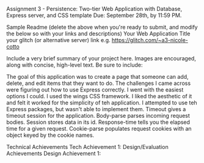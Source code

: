 Assignment 3 - Persistence: Two-tier Web Application with Database, Express server, and CSS template
Due: September 28th, by 11:59 PM.

Sample Readme (delete the above when you're ready to submit, and modify the below so with your links and descriptions)
Your Web Application Title
your glitch (or alternative server) link e.g. https://glitch.com/~a3-nicole-cotto

Include a very brief summary of your project here. Images are encouraged, along with concise, high-level text. Be sure to include:

The goal of this application was to create a page that someone can add, delete, and edit items that they want to do.
The challenges I came across were figuring out how to use Express correctly.
I went with the easiest options I could.
I used the wings CSS framework. I liked the aesthetic of it and felt it worked for the simplicity of teh application.
I attempted to use teh Express packages, but wasn't able to implement them.
Timeout gives a timeout session for the application.
Body-parse parses incoming request bodies.
Session stores data in its id.
Response-time tells you the elapsed time for a given request.
Cookie-parse populates request cookies with an object keyed by the cookie names.

Technical Achievements
Tech Achievement 1:
Design/Evaluation Achievements
Design Achievement 1:
